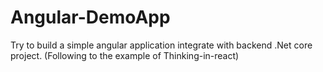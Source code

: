 # Angular-DemoApp
Try to build a simple angular application integrate with backend .Net core project.
(Following to the example of Thinking-in-react)
